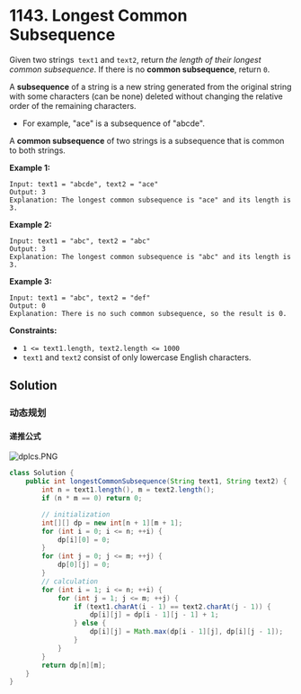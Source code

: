 # 1143. Longest Common Subsequence

Given two strings` text1` and `text2`, return *the length of their longest common subsequence*. If there is no **common subsequence**, return `0`.

A **subsequence** of a string is a new string generated from the original string with some characters (can be none) deleted without changing the relative order of the remaining characters.

* For example, "ace" is a subsequence of "abcde".

A **common subsequence** of two strings is a subsequence that is common to both strings.

**Example 1:**
```text
Input: text1 = "abcde", text2 = "ace" 
Output: 3  
Explanation: The longest common subsequence is "ace" and its length is 3.
```
**Example 2:**
```text
Input: text1 = "abc", text2 = "abc"
Output: 3
Explanation: The longest common subsequence is "abc" and its length is 3.
```
**Example 3:**
```text
Input: text1 = "abc", text2 = "def"
Output: 0
Explanation: There is no such common subsequence, so the result is 0.
```

**Constraints:**

* `1 <= text1.length, text2.length <= 1000`
* `text1` and `text2` consist of only lowercase English characters.

## Solution

### 动态规划

#### 递推公式

![dplcs.PNG](https://i.loli.net/2021/04/03/ih2sp1FrBqeZvu5.png)


```java
class Solution {
    public int longestCommonSubsequence(String text1, String text2) {
		int n = text1.length(), m = text2.length();
        if (n * m == 0) return 0;

        // initialization
        int[][] dp = new int[n + 1][m + 1];
        for (int i = 0; i <= n; ++i) {
            dp[i][0] = 0;
        }
        for (int j = 0; j <= m; ++j) {
            dp[0][j] = 0;
        }
        // calculation
		for (int i = 1; i <= n; ++i) {
            for (int j = 1; j <= m; ++j) {
                if (text1.charAt(i - 1) == text2.charAt(j - 1)) {
                    dp[i][j] = dp[i - 1][j - 1] + 1;
                } else {
                    dp[i][j] = Math.max(dp[i - 1][j], dp[i][j - 1]);
                }
            }
        }
        return dp[n][m];
    }
}
```


